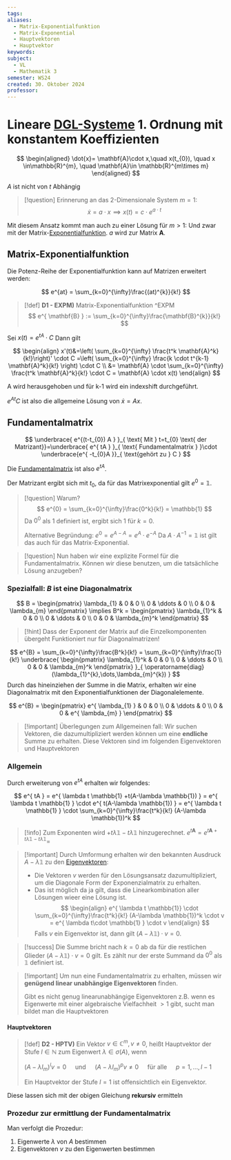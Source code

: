 ```yaml
---
tags: 
aliases:
  - Matrix-Exponentialfunktion
  - Matrix-Exponential
  - Hauptvektoren
  - Hauptvektor
keywords: 
subject:
  - VL
  - Mathematik 3
semester: WS24
created: 30. Oktober 2024
professor:
---
```

 

# Lineare [DGL-Systeme](Analysis/DGL-System.md) 1. Ordnung mit konstantem Koeffizienten

$$
\begin{aligned}
\dot{x}= \mathbf{A}\cdot x,\quad x(t_{0}), \quad x \in\mathbb{R}^{m}, \quad \mathbf{A}\in \mathbb{R}^{m\times m}
\end{aligned}
$$

$A$ ist nicht von $t$ Abhängig

> [!question] Erinnerung an das 2-Dimensionale System $m=1$:
$$ \dot{x}=a\cdot x \implies x(t)=c\cdot e^{a\cdot t} $$

Mit diesem Ansatz kommt man auch zu einer Lösung für $m>1$: 
Und zwar mit der Matrix-[Exponentialfunktion](Analysis/Exponentialfunktion.md). $a$ wird zur Matrix $\mathbf{A}$.

## Matrix-Exponentialfunktion

Die Potenz-Reihe der Exponentialfunktion kann auf Matrizen erweitert werden:

$$
e^{at} = \sum_{k=0}^{\infty}\frac{(at)^{k}}{k!}
$$

> [!def] **D1 - EXPM)** Matrix-Exponentialfunktion ^EXPM
> $$ e^{ \mathbf{B} } := \sum_{k=0}^{\infty}\frac{\mathbf{B}^{k}}{k!} $$

Sei $x(t) = e^{ tA }\cdot C$ Dann gilt

$$
\begin{align}
x'(t)&=\left( \sum_{k=0}^{\infty} \frac{t^k \mathbf{A}^k}{k!}\right)' \cdot C =\left( \sum_{k=0}^{\infty} \frac{k \cdot t^{k-1} \mathbf{A}^k}{k!} \right) \cdot C \\
&= \mathbf{A} \cdot \sum_{k=0}^{\infty} \frac{t^k \mathbf{A}^k}{k!} \cdot C = \mathbf{A} \cdot x(t)
\end{align}
$$

A wird herausgehoben und für k-1 wird ein indexshift durchgeführt. 

$e^{ At }C$ ist also die allgemeine Lösung von $\dot{x}=Ax$.

## Fundamentalmatrix

$$
\underbrace{ e^{(t-t_{0}) A } }_{ \text{ Mit } t=t_{0} \text{ der Matrizant}}=\underbrace{ e^{ tA } }_{ \text{ Fundamentalmatrix } }\cdot \underbrace{e^{ -t_{0}A }}_{ \text{gehört zu } C }
$$

Die [Fundamentalmatrix](Analysis/Fundamentalmatrix.md) ist also $e^{ tA }$.

Der Matrizant ergibt sich mit $t_{0}$, da für das Matrixexponential gilt $e^{0}=\mathbb{1}$.

> [!question] Warum?
> $$ e^{0} = \sum_{k=0}^{\infty}\frac{0^k}{k!} = \mathbb{1} $$
> Da $0^{0}$ als 1 definiert ist, ergibt sich $1$ für $k=0$.
> 
> Alternative Begründung: $e^{0}=e^{A - A}=e^{A} \cdot e^{ -A }$
> Da $A \cdot A^{-1} = \mathbb{1}$ ist gilt das auch für das Matrix-Exponential.

> [!question] Nun haben wir eine explizite Formel für die Fundamentalmatrix. Können wir diese benutzen, um die tatsächliche Lösung anzugeben?

### Spezialfall: $B$ ist eine Diagonalmatrix

$$
B = \begin{pmatrix}
\lambda_{1} & 0 & 0 \\
0 & \ddots & 0 \\
0 & 0 & \lambda_{m}
\end{pmatrix} \implies B^k = \begin{pmatrix}
\lambda_{1}^k & 0 & 0 \\
0 & \ddots & 0 \\
0 & 0 & \lambda_{m}^k
\end{pmatrix}
$$

> [!hint] Dass der Exponent der Matrix auf die Einzelkomponenten übergeht Funktioniert nur für Diagonalmatrizen!

$$
e^{B} = \sum_{k=0}^{\infty}\frac{B^k}{k!} = \sum_{k=0}^{\infty}\frac{1}{k!}
\underbrace{ \begin{pmatrix} 
\lambda_{1}^k & 0 & 0 \\
0 & \ddots & 0 \\
0 & 0 & \lambda_{m}^k
\end{pmatrix} }_{ \operatorname{diag}(\lambda_{1}^{k},\dots,\lambda_{m}^{k}) }
$$
Durch das hineinziehen der Summe in die Matrix, erhalten wir eine Diagonalmatrix mit den Exponentialfunktionen der Diagonalelemente. 

$$
e^{B} = \begin{pmatrix}
e^{ \lambda_{1} } & 0 & 0 \\
0 & \ddots & 0 \\
0 & 0 & e^{ \lambda_{m} }
\end{pmatrix}
$$

> [!important] Überlegungen zum Allgemeinen fall:
> Wir suchen Vektoren, die dazumultipliziert werden können um eine **endliche** Summe zu erhalten. Diese Vektoren sind im folgenden Eigenvektoren und Hauptvektoren

### Allgemein

Durch erweiterung von $e^{tA}$ erhalten wir folgendes:

$$
e^{ tA } = e^{ \lambda t \mathbb{1} +t(A-\lambda \mathbb{1}) } = e^{ \lambda t \mathbb{1} } \cdot e^{ t(A-\lambda \mathbb{1}) } = e^{ \lambda t \mathbb{1} } \cdot \sum_{k=0}^{\infty}\frac{t^k}{k!} (A-\lambda \mathbb{1})^k
$$

> [!info] Zum Exponenten wird $+t\lambda \mathbb{1}-t\lambda \mathbb{1}$ hinzugerechnet.
> $e^{t\mathbf{A}}=e^{ t\mathbf{A}+t\lambda \mathbb{1}-t\lambda \mathbb{1} }=$

> [!important] Durch Umformung erhalten wir den bekannten Ausdruck $A-\lambda \mathbb{1}$ zu den [Eigenvektoren](Analysis/Eigenvektor.md): 
> - Die Vektoren $v$ werden für den Lösungsansatz dazumultipliziert, um die Diagonale Form der Exponenzialmatrix zu erhalten.
> - Das ist möglich da ja gilt, dass die Linearkombination aller Lösungen wieer eine Lösung ist.  
> $$
> \begin{align}
> e^{ \lambda t \mathbb{1}} \cdot \sum_{k=0}^{\infty}\frac{t^k}{k!} (A-\lambda \mathbb{1})^k \cdot v = e^{ \lambda t\cdot \mathbb{1} } \cdot v 
> \end{align}
> $$
> Falls $v$ ein Eigenvektor ist, dann gilt $(A-\lambda \mathbb{1})\cdot v=0$. 


> [!success] Die Summe bricht nach $k=0$ ab da für die restlichen Glieder $(A-\lambda \mathbb{1})\cdot v=0$ gilt. 
> Es zählt nur der erste Summand da $0^{0}$ als $\mathbb{1}$ definiert ist.

> [!important] Um nun eine Fundamentalmatrix zu erhalten, müssen wir **genügend linear unabhängige Eigenvektoren** finden. 
> 
>
> Gibt es nicht genug linearunabhängige Eigenvektoren z.B. wenn es Eigenwerte mit einer algebraische Vielfachheit $>1$ gibt, sucht man bildet man die Hauptvektoren

#### Hauptvektoren

> [!def] **D2 - HPTV)** Ein Vektor $v \in \mathbb{C}^m, v \neq 0$, heißt Hauptvektor der Stufe $l \in \mathbb{N}$ zum Eigenwert $\lambda \in \sigma(A)$, wenn
> 
> $\left(A-\lambda I_m\right)^l v=0 \quad$ und $\quad\left(A-\lambda I_m\right)^p v \neq 0 \quad$ für alle $\quad p=1, \ldots, l-1$
> 
> Ein Hauptvektor der Stufe $l=1$ ist offensichtlich ein Eigenvektor.

Diese lassen sich mit der obigen Gleichung **rekursiv** ermitteln


### Prozedur zur ermittlung der Fundamentalmatrix
Man verfolgt die Prozedur:

1. Eigenwerte $\lambda$ von $A$ bestimmen
2. Eigenvektoren $v$ zu den Eigenwerten bestimmen